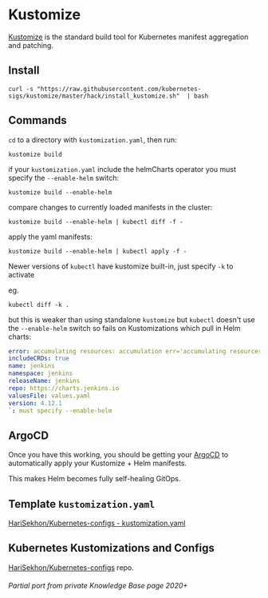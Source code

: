 # Kustomize

[Kustomize](https://kustomize.io/) is the standard build tool for Kubernetes manifest aggregation and patching.

## Install

```shell
curl -s "https://raw.githubusercontent.com/kubernetes-sigs/kustomize/master/hack/install_kustomize.sh"  | bash
```

## Commands

`cd` to a directory with `kustomization.yaml`, then run:

```shell
kustomize build
```

if your `kustomization.yaml` include the helmCharts operator you must specify the `--enable-helm` switch:

```shell
kustomize build --enable-helm
```

compare changes to currently loaded manifests in the cluster:
```shell
kustomize build --enable-helm | kubectl diff -f -
```

apply the yaml manifests:
```shell
kustomize build --enable-helm | kubectl apply -f -
```

Newer versions of `kubectl` have kustomize built-in, just specify `-k` to activate

eg.

```shell
kubectl diff -k .
```
but this is weaker than using standalone `kustomize` but `kubectl` doesn't use the `--enable-helm` switch so fails on
Kustomizations which pull in Helm charts:
```yaml
error: accumulating resources: accumulation err='accumulating resources from '../base': '/Users/hari/github/k8s/jenkins/base' must resolve to a file': recursed accumulation of path '/Users/hari/github/k8s/jenkins/base': trouble configuring builtin HelmChartInflationGenerator with config: `
includeCRDs: true
name: jenkins
namespace: jenkins
releaseName: jenkins
repo: https://charts.jenkins.io
valuesFile: values.yaml
version: 4.12.1
`: must specify --enable-helm
```

## ArgoCD

Once you have this working, you should be getting your [ArgoCD](argocd.md) to automatically apply your Kustomize +
Helm manifests.

This makes Helm becomes fully self-healing GitOps.

## Template `kustomization.yaml`

[HariSekhon/Kubernetes-configs - kustomization.yaml](https://github.com/HariSekhon/Kubernetes-configs/blob/master/kustomization.yaml)

## Kubernetes Kustomizations and Configs

[HariSekhon/Kubernetes-configs](https://github.com/HariSekhon/Kubernetes-configs) repo.

###### Partial port from private Knowledge Base page 2020+
